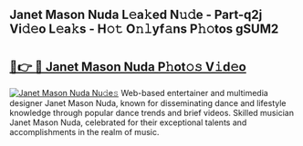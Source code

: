 ## Janet Mason Nuda L𝚎a𝚔ed N𝚞𝚍e - Part-q2j Vi𝚍𝚎o L𝚎a𝚔s - H𝚘𝚝 O𝚗𝚕yf𝚊ns P𝚑𝚘tos gSUM2

# <h2><a href="http://kf6hme.oniu.top/?m=Janet+Mason+Nuda">🔗👉 🔴 Janet Mason Nuda P𝚑ot𝚘𝚜 V𝚒d𝚎o</a></h2>

[![Janet Mason Nuda Nu𝚍e𝚜](https://i.imgur.com/0qMVB7G.gif)](http://kf6hme.oniu.top/?m=Janet+Mason+Nuda)
Web-based entertainer and multimedia designer Janet Mason Nuda, known for disseminating dance and lifestyle knowledge through popular dance trends and brief videos. Skilled musician Janet Mason Nuda, celebrated for their exceptional talents and accomplishments in the realm of music.  
